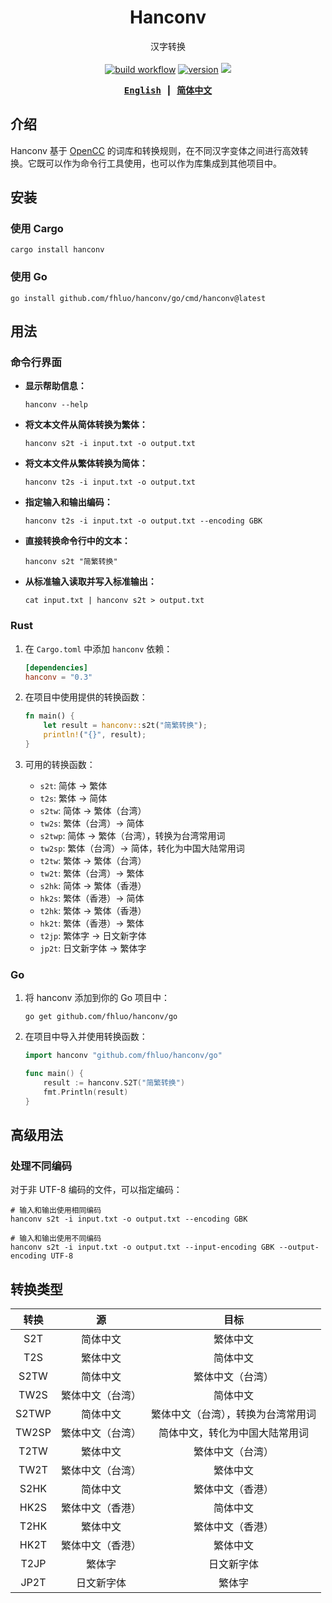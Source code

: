 <div align="center">

# Hanconv

汉字转换
<br><br>
<a href="https://github.com/fhluo/hanconv/actions/workflows/build.yaml">
<img src="https://github.com/fhluo/hanconv/actions/workflows/build.yaml/badge.svg" alt="build workflow"></a>
<a href="https://crates.io/crates/hanconv">
<img src="https://img.shields.io/crates/v/hanconv" alt="version"></a>
<a href="https://pkg.go.dev/github.com/fhluo/hanconv/go">
<img src="https://img.shields.io/github/v/tag/fhluo/hanconv?filter=go%2F*&label=pkg"></a>

<samp>

**[English](README.md)** ┃ **[简体中文](README.zh-Hans.md)**

</samp>

</div>

## 介绍

Hanconv 基于 [OpenCC](https://github.com/BYVoid/OpenCC) 的词库和转换规则，在不同汉字变体之间进行高效转换。它既可以作为命令行工具使用，也可以作为库集成到其他项目中。

## 安装

### 使用 Cargo

```shell
cargo install hanconv
```

### 使用 Go

```shell
go install github.com/fhluo/hanconv/go/cmd/hanconv@latest
```

## 用法

### 命令行界面

- **显示帮助信息：**

    ```shell
    hanconv --help
    ```

- **将文本文件从简体转换为繁体：**

    ```shell
    hanconv s2t -i input.txt -o output.txt
    ```

- **将文本文件从繁体转换为简体：**

    ```shell
    hanconv t2s -i input.txt -o output.txt
    ```

- **指定输入和输出编码：**

    ```shell
    hanconv t2s -i input.txt -o output.txt --encoding GBK
    ```

- **直接转换命令行中的文本：**

    ```shell
    hanconv s2t "简繁转换"
    ```

- **从标准输入读取并写入标准输出：**

    ```shell
    cat input.txt | hanconv s2t > output.txt
    ```

### Rust

1. 在 `Cargo.toml` 中添加 `hanconv` 依赖：

    ```toml
    [dependencies]
    hanconv = "0.3"
    ```

2. 在项目中使用提供的转换函数：

    ```rust
    fn main() {
        let result = hanconv::s2t("简繁转换");
        println!("{}", result);
    }
    ```

3. 可用的转换函数：
    - `s2t`: 简体 → 繁体
    - `t2s`: 繁体 → 简体
    - `s2tw`: 简体 → 繁体（台湾）
    - `tw2s`: 繁体（台湾）→ 简体
    - `s2twp`: 简体 → 繁体（台湾），转换为台湾常用词
    - `tw2sp`: 繁体（台湾）→ 简体，转化为中国大陆常用词
    - `t2tw`: 繁体 → 繁体（台湾）
    - `tw2t`: 繁体（台湾）→ 繁体
    - `s2hk`: 简体 → 繁体（香港）
    - `hk2s`: 繁体（香港）→ 简体
    - `t2hk`: 繁体 → 繁体（香港）
    - `hk2t`: 繁体（香港）→ 繁体
    - `t2jp`: 繁体字 → 日文新字体
    - `jp2t`: 日文新字体 → 繁体字

### Go

1. 将 hanconv 添加到你的 Go 项目中：

    ```shell
    go get github.com/fhluo/hanconv/go
    ```

2. 在项目中导入并使用转换函数：

    ```go
    import hanconv "github.com/fhluo/hanconv/go"

    func main() {
        result := hanconv.S2T("简繁转换")
        fmt.Println(result)
    }
    ```

## 高级用法

### 处理不同编码

对于非 UTF-8 编码的文件，可以指定编码：

```shell
# 输入和输出使用相同编码
hanconv s2t -i input.txt -o output.txt --encoding GBK

# 输入和输出使用不同编码
hanconv s2t -i input.txt -o output.txt --input-encoding GBK --output-encoding UTF-8
```

## 转换类型

|  转换   |    源     |        目标         |
|:-----:|:--------:|:-----------------:|
|  S2T  |   简体中文   |       繁体中文        |
|  T2S  |   繁体中文   |       简体中文        |
| S2TW  |   简体中文   |     繁体中文（台湾）      |
| TW2S  | 繁体中文（台湾） |       简体中文        |
| S2TWP |   简体中文   | 繁体中文（台湾），转换为台湾常用词 |
| TW2SP | 繁体中文（台湾） |  简体中文，转化为中国大陆常用词  |
| T2TW  |   繁体中文   |     繁体中文（台湾）      |
| TW2T  | 繁体中文（台湾） |       繁体中文        |
| S2HK  |   简体中文   |     繁体中文（香港）      |
| HK2S  | 繁体中文（香港） |       简体中文        |
| T2HK  |   繁体中文   |     繁体中文（香港）      |
| HK2T  | 繁体中文（香港） |       繁体中文        |
| T2JP  |   繁体字    |       日文新字体       |
| JP2T  |  日文新字体   |        繁体字        |
